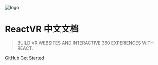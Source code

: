 <!-- _coverpage.md -->

![logo](http://7xwo1c.com1.z0.glb.clouddn.com/header_logo.png)

# ReactVR 中文文档

> BUILD VR WEBSITES AND INTERACTIVE 360 EXPERIENCES WITH REACT.

[GitHub](https://github.com/yofine/ReactVR-docs-zh-cn)
[Get Started](/getting-started)

